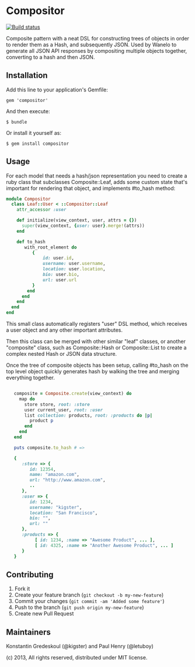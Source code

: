 Compositor
=====

[![Build status](https://secure.travis-ci.org/wanelo/compositor.png)](http://travis-ci.org/wanelo/compositor)

Composite pattern with a neat DSL for constructing trees of objects in order to render them as a Hash, and subsequently
JSON.  Used by Wanelo to generate all JSON API responses by compositing multiple objects together, converting to
a hash and then JSON.


## Installation

Add this line to your application's Gemfile:

    gem 'compositor'

And then execute:

    $ bundle

Or install it yourself as:

    $ gem install compositor

## Usage

For each model that needs a hash/json representation you need to create a ruby class that subclasses Composite::Leaf,
adds some custom state that's important for rendering that object, and implements #to_hash method:

```ruby
module Compositor
  class Leaf::User < ::Compositor::Leaf
    attr_accessor :user

    def initialize(view_context, user, attrs = {})
      super(view_context, {user: user}.merge!(attrs))
    end

    def to_hash
       with_root_element do
          {
              id: user.id,
              username: user.username,
              location: user.location,
              bio: user.bio,
              url: user.url
          }
        end
      end
    end
  end
end
```

This small class automatically registers "user" DSL method, which receives a user object and any other
important attributes.

Then this class can be merged with other similar "leaf" classes, or another "composite" class, such as
Composite::Hash or Composite::List to create a complex nested Hash or JSON data structure.

Once the tree of composite objects has been setup, calling #to_hash on the top level object quickly
generates hash by walking the tree and merging everything together.

```ruby

   composite = Composite.create(view_context) do
     map do
       store store, root: :store
       user current_user, root: :user
       list collection: products, root: :products do |p|
         product p
       end
     end
   end

   puts composite.to_hash # =>

   {
      :store => {
         id: 12354,
         name: "amazon.com",
         url: "http://www.amazon.com",
         ..
      },
      :user => {
         id: 1234,
         username: "kigster",
         location: "San Francisco",
         bio: "",
         url: ""
      },
      :products => {
           [ id: 1234, :name => "Awesome Product", ... ],
           [ id: 4325, :name => "Another Awesome Product", ... ]
      }
   }
```

## Contributing

1. Fork it
2. Create your feature branch (`git checkout -b my-new-feature`)
3. Commit your changes (`git commit -am 'Added some feature'`)
4. Push to the branch (`git push origin my-new-feature`)
5. Create new Pull Request

## Maintainers

Konstantin Gredeskoul (@kigster) and Paul Henry (@letuboy)

(c) 2013, All rights reserved, distributed under MIT license.
